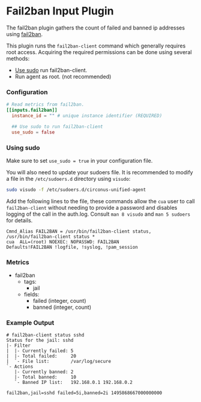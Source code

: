 # Fail2ban Input Plugin

The fail2ban plugin gathers the count of failed and banned ip addresses using
[fail2ban](https://www.fail2ban.org).

This plugin runs the `fail2ban-client` command which generally requires root access.
Acquiring the required permissions can be done using several methods:

- [Use sudo](#using-sudo) run fail2ban-client.
- Run agent as root. (not recommended)

### Configuration

```toml
# Read metrics from fail2ban.
[[inputs.fail2ban]]
  instance_id = "" # unique instance identifier (REQUIRED)

  ## Use sudo to run fail2ban-client
  use_sudo = false
```

### Using sudo

Make sure to set `use_sudo = true` in your configuration file.

You will also need to update your sudoers file.  It is recommended to modify a
file in the `/etc/sudoers.d` directory using `visudo`:

```bash
sudo visudo -f /etc/sudoers.d/circonus-unified-agent
```

Add the following lines to the file, these commands allow the `cua` user
to call `fail2ban-client` without needing to provide a password and disables
logging of the call in the auth.log.  Consult `man 8 visudo` and `man 5
sudoers` for details.

```
Cmnd_Alias FAIL2BAN = /usr/bin/fail2ban-client status, /usr/bin/fail2ban-client status *
cua  ALL=(root) NOEXEC: NOPASSWD: FAIL2BAN
Defaults!FAIL2BAN !logfile, !syslog, !pam_session
```

### Metrics

- fail2ban
    - tags:
        - jail
    - fields:
        - failed (integer, count)
        - banned (integer, count)

### Example Output

```
# fail2ban-client status sshd
Status for the jail: sshd
|- Filter
|  |- Currently failed: 5
|  |- Total failed:     20
|  `- File list:        /var/log/secure
`- Actions
   |- Currently banned: 2
   |- Total banned:     10
   `- Banned IP list:   192.168.0.1 192.168.0.2
```

```
fail2ban,jail=sshd failed=5i,banned=2i 1495868667000000000
```
